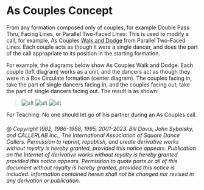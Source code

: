 
# As Couples Concept

From any formation composed only of couples, for example Double Pass Thru, Facing
Lines, or Parallel Two-Faced Lines: This is used to modify a call, for example, 
As Couples [Walk and Dodge](../ms/walk_and_dodge.md) 
from Parallel Two-Faced Lines. Each couple acts as though it were a single
dancer, and does the part of the call appropriate to its position in the starting
formation.

For example, the diagrams below show As Couples Walk and Dodge. Each couple (left
diagram) works as a unit, and the dancers act as though they were in a Box Circulate
formation (center diagram). The couples facing in, take the part of single dancers facing
in, and the couples facing out, take the part of single dancers facing out. The result is
as shown:

> 
> ![alt](as_couples_1a.png)
> ![alt](as_couples_1b.png)
> ![alt](as_couples_1c.png)
> 

For Teaching: No one should let go of his partner during an As Couples call.
###### @ Copyright 1982, 1986-1988, 1995, 2001-2023. Bill Davis, John Sybalsky, and CALLERLAB Inc., The International Association of Square Dance Callers. Permission to reprint, republish, and create derivative works without royalty is hereby granted, provided this notice appears. Publication on the Internet of derivative works without royalty is hereby granted provided this notice appears. Permission to quote parts or all of this document without royalty is hereby granted, provided this notice is included. Information contained herein shall not be changed nor revised in any derivation or publication.

